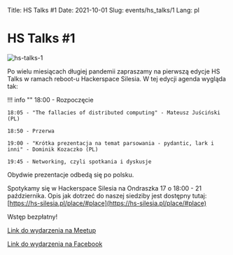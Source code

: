 Title: HS Talks #1
Date: 2021-10-01
Slug: events/hs_talks/1
Lang: pl

# HS Talks #1
![hs-talks-1](/images/hs_talks/hs_talks_1.png)

Po wielu miesiącach długiej pandemii zapraszamy na pierwszą edycje HS Talks w ramach reboot-u Hackerspace Silesia.
W tej edycji agenda wygląda tak:

!!! info ""
    18:00 - Rozpoczęcie

    18:05 - "The fallacies of distributed computing" - Mateusz Juściński (PL)
    
    18:50 - Przerwa
    
    19:00 - "Krótka prezentacja na temat parsowania - pydantic, lark i inni" - Dominik Kozaczko (PL)
    
    19:45 - Networking, czyli spotkania i dyskusje
    


Obydwie prezentacje odbedą się po polsku.

Spotykamy się w Hackerspace Silesia na Ondraszka 17 o 18:00 - 21 października. Opis jak dotrzeć do naszej siedziby jest dostępny tutaj: [https://hs-silesia.pl/place/#place](https://hs-silesia.pl/place/#place)

Wstęp bezpłatny!

[Link do wydarzenia na Meetup](https://lists.hs-silesia.pl/listinfo/open)


[Link do wydarzenia na Facebook](https://lists.hs-silesia.pl/listinfo/open)
